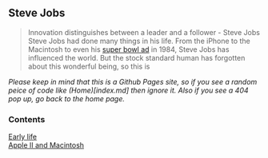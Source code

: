 ## Steve Jobs
 > Innovation distinguishes between a leader and a follower - Steve Jobs
Steve Jobs had done many things in his life. From the iPhone to the Macintosh to even his [super bowl ad](https://www.youtube.com/watch?v=2zfqw8nhUwA) in 1984, Steve Jobs has influenced the world. But the stock standard human has forgotten about this wonderful being, so this is 

*Please keep in mind that this is a Github Pages site, so if you see a random peice of code like (Home)[index.md] then ignore it. Also if you see a 404 pop up, go back to the home page.*

### Contents
[Early life](earlylife.md) <br>
[Apple II and Macintosh](apple2andmacintosh.md)






